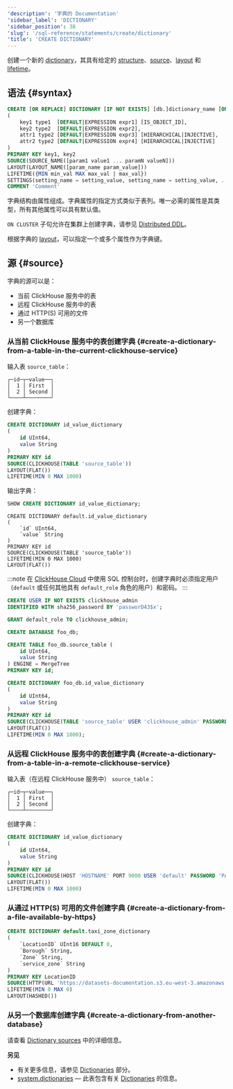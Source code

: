 ```yaml
---
'description': '字典的 Documentation'
'sidebar_label': 'DICTIONARY'
'sidebar_position': 38
'slug': '/sql-reference/statements/create/dictionary'
'title': 'CREATE DICTIONARY'
---
```


创建一个新的 [dictionary](../../../sql-reference/dictionaries/index.md)，其具有给定的 [structure](../../../sql-reference/dictionaries/index.md#dictionary-key-and-fields)、[source](../../../sql-reference/dictionaries/index.md#dictionary-sources)、[layout](/sql-reference/dictionaries#storing-dictionaries-in-memory) 和 [lifetime](/sql-reference/dictionaries#refreshing-dictionary-data-using-lifetime)。

## 语法 {#syntax}

```sql
CREATE [OR REPLACE] DICTIONARY [IF NOT EXISTS] [db.]dictionary_name [ON CLUSTER cluster]
(
    key1 type1  [DEFAULT|EXPRESSION expr1] [IS_OBJECT_ID],
    key2 type2  [DEFAULT|EXPRESSION expr2],
    attr1 type2 [DEFAULT|EXPRESSION expr3] [HIERARCHICAL|INJECTIVE],
    attr2 type2 [DEFAULT|EXPRESSION expr4] [HIERARCHICAL|INJECTIVE]
)
PRIMARY KEY key1, key2
SOURCE(SOURCE_NAME([param1 value1 ... paramN valueN]))
LAYOUT(LAYOUT_NAME([param_name param_value]))
LIFETIME({MIN min_val MAX max_val | max_val})
SETTINGS(setting_name = setting_value, setting_name = setting_value, ...)
COMMENT 'Comment'
```

字典结构由属性组成。字典属性的指定方式类似于表列。唯一必需的属性是其类型，所有其他属性可以具有默认值。

`ON CLUSTER` 子句允许在集群上创建字典，请参见 [Distributed DDL](../../../sql-reference/distributed-ddl.md)。

根据字典的 [layout](/sql-reference/dictionaries#storing-dictionaries-in-memory)，可以指定一个或多个属性作为字典键。

## 源 {#source}

字典的源可以是：
- 当前 ClickHouse 服务中的表
- 远程 ClickHouse 服务中的表
- 通过 HTTP(S) 可用的文件
- 另一个数据库

### 从当前 ClickHouse 服务中的表创建字典 {#create-a-dictionary-from-a-table-in-the-current-clickhouse-service}

输入表 `source_table`：

```text
┌─id─┬─value──┐
│  1 │ First  │
│  2 │ Second │
└────┴────────┘
```

创建字典：

```sql
CREATE DICTIONARY id_value_dictionary
(
    id UInt64,
    value String
)
PRIMARY KEY id
SOURCE(CLICKHOUSE(TABLE 'source_table'))
LAYOUT(FLAT())
LIFETIME(MIN 0 MAX 1000)
```

输出字典：

```sql
SHOW CREATE DICTIONARY id_value_dictionary;
```

```response
CREATE DICTIONARY default.id_value_dictionary
(
    `id` UInt64,
    `value` String
)
PRIMARY KEY id
SOURCE(CLICKHOUSE(TABLE 'source_table'))
LIFETIME(MIN 0 MAX 1000)
LAYOUT(FLAT())
```

:::note
在 [ClickHouse Cloud](https://clickhouse.com) 中使用 SQL 控制台时，创建字典时必须指定用户（`default` 或任何其他具有 `default_role` 角色的用户）和密码。
:::

```sql
CREATE USER IF NOT EXISTS clickhouse_admin
IDENTIFIED WITH sha256_password BY 'passworD43$x';

GRANT default_role TO clickhouse_admin;

CREATE DATABASE foo_db;

CREATE TABLE foo_db.source_table (
    id UInt64,
    value String
) ENGINE = MergeTree
PRIMARY KEY id;

CREATE DICTIONARY foo_db.id_value_dictionary
(
    id UInt64,
    value String
)
PRIMARY KEY id
SOURCE(CLICKHOUSE(TABLE 'source_table' USER 'clickhouse_admin' PASSWORD 'passworD43$x' DB 'foo_db' ))
LAYOUT(FLAT())
LIFETIME(MIN 0 MAX 1000);
```

### 从远程 ClickHouse 服务中的表创建字典 {#create-a-dictionary-from-a-table-in-a-remote-clickhouse-service}

输入表（在远程 ClickHouse 服务中） `source_table`：

```text
┌─id─┬─value──┐
│  1 │ First  │
│  2 │ Second │
└────┴────────┘
```

创建字典：

```sql
CREATE DICTIONARY id_value_dictionary
(
    id UInt64,
    value String
)
PRIMARY KEY id
SOURCE(CLICKHOUSE(HOST 'HOSTNAME' PORT 9000 USER 'default' PASSWORD 'PASSWORD' TABLE 'source_table' DB 'default'))
LAYOUT(FLAT())
LIFETIME(MIN 0 MAX 1000)
```

### 从通过 HTTP(S) 可用的文件创建字典 {#create-a-dictionary-from-a-file-available-by-https}

```sql
CREATE DICTIONARY default.taxi_zone_dictionary
(
    `LocationID` UInt16 DEFAULT 0,
    `Borough` String,
    `Zone` String,
    `service_zone` String
)
PRIMARY KEY LocationID
SOURCE(HTTP(URL 'https://datasets-documentation.s3.eu-west-3.amazonaws.com/nyc-taxi/taxi_zone_lookup.csv' FORMAT 'CSVWithNames'))
LIFETIME(MIN 0 MAX 0)
LAYOUT(HASHED())
```

### 从另一个数据库创建字典 {#create-a-dictionary-from-another-database}

请查看 [Dictionary sources](/sql-reference/dictionaries#dbms) 中的详细信息。

**另见**

- 有关更多信息，请参见 [Dictionaries](../../../sql-reference/dictionaries/index.md) 部分。
- [system.dictionaries](../../../operations/system-tables/dictionaries.md) — 此表包含有关 [Dictionaries](../../../sql-reference/dictionaries/index.md) 的信息。
